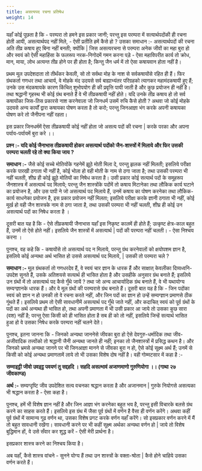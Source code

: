 ```yaml
---
title: असत्यपद रचना प्रतिषेध
weight: 14
---
```


यहाँ कोई पूछता है कि - परम्परा तो हमने इस प्रकार जानी; परन्तु इस परम्परा में सत्यार्थपदोंकी ही रचना होती आयी, असत्यार्थपद नहीं मिले, - ऐसी प्रतीति हमें कैसे हो ? उसका समाधान :- असत्यार्थपदों की रचना अति तीव्र कषाय हुए बिना नहीं बनती; क्योंकि | जिस असत्यरचना से परम्परा अनेक जीवों का महा बुरा हो और स्वयं को ऐसी महाहिंसा के फलरूप नरक-निगोदमें गमन करना पड़े - ऐसा महाविपरीत कार्य तो क्रोध, मान, माया, लोभ अत्यन्त तीव्र होने पर ही होता है; किन्तु जैन धर्म में तो ऐसा कषायवान होता नहीं है।

प्रथम मूल उपदेशदाता तो तीर्थंकर केवली, सो तो सर्वथा मोह के नाश से सर्वकषायोंसे रहित ही हैं। फिर ग्रंथकर्ता गणधर तथा आचार्य, वे मोहके मंद उदयसे सर्व बाह्याभ्यंतर परिग्रहको त्यागकर महामंदकषायी हुए हैं; उनके उस मंदकषायके कारण किंचित् शुभोपयोग ही की प्रवृत्ति पायी जाती है और कुछ प्रयोजन ही नहीं है। तथा श्रद्धानी गृहस्थ भी कोई ग्रंथ बनाते हैं वे भी तीव्रकषायी नहीं होते। यदि उनके तीव्र कषाय हो तो सर्व कषायोंका जिस-तिस प्रकारसे नाश करनेवाला जो जिनधर्म उसमें रुचि कैसे होती ? अथवा जो कोई मोहके उदयसे अन्य कार्यों द्वारा कषायका पोषण करता है तो करो; परन्तु जिनआज्ञा भंग करके अपनी कषायका पोषण करे तो जैनीपना नहीं रहता।

इस प्रकार जिनधर्ममें ऐसा तीव्रकषायी कोई नहीं होता जो असत्य पदों की रचना | करके परका और अपना पर्याय-पर्यायमें बुरा करे ।।

**प्रश्न :- यदि कोई जैनाभास तीव्रकषायी होकर असत्यार्थ पदोंको जैन-शास्त्रों में मिलाये और फिर उसकी परम्परा चलती रहे तो क्या किया जाय ?**

**समाधान :-** जैसे कोई सच्चे मोतियोंके गहनेमें झूठे मोती मिला दे, परन्तु झलक नहीं मिलती; इसलिये परीक्षा करके पारखी ठगाता भी नहीं है, कोई भोला हो वही मोती के नाम से ठगा जाता है; तथा उसकी परम्परा भी नहीं चलती, शीघ्र ही कोई झूठे मोतियों का निषेध करता है। उसी प्रकार कोई सत्यार्थ पदों के समूहरूप जैनशास्त्र में असत्यार्थ पद मिलाये; परन्तु जैन शास्त्रोंके पदोंमें तो कषाय मिटानेका तथा लौकिक कार्य घटाने का प्रयोजन है, और उस पापी ने जो असत्यार्थ पद मिलाये हैं, उनमें कषाय का पोषण करनेका तथा लौकिक-कार्य साधनेका प्रयोजन है, इस प्रकार प्रयोजन नहीं मिलता; इसलिये परीक्षा करके ज्ञानी ठगाता भी नहीं, कोई मूर्ख हो वही जैन शास्त्रके नाम से ठगा जाता है, तथा उसकी परम्परा भी नहीं चलती, शीघ्र ही कोई उन असत्यार्थ पदों का निषेध करता है ।

दूसरी बात यह है कि - ऐसे तीव्रकषायी जैनाभास यहाँ इस निकृष्ट कालमें ही होते हैं; उत्कृष्ट क्षेत्र-काल बहुत हैं, उनमें तो ऐसे होते नहीं। इसलिये जैन शास्त्रों में असत्यार्थ | पदों की परम्परा नहीं चलती। - ऐसा निश्चय करना ।

पुनश्च, वह कहे कि - कषायोंसे तो असत्यार्थ पद न मिलाये, परन्तु ग्रंथ करनेवालों को क्षयोपशम ज्ञान है, इसलिये कोई अन्यथा अर्थ भासित हो उससे असत्यार्थ पद मिलाये, | उसकी तो परम्परा चले ?

**समाधान :-** मूल ग्रंथकर्ता तो गणधरदेव हैं, वे स्वयं चार ज्ञान के धारक हैं और साक्षात् केवलीका दिव्यध्वनि- उपदेश सुनते हैं, उसके अतिशयसे सत्यार्थ ही भासित होता है और उसहीके अनुसार ग्रंथ बनाते हैं; इसलिये उन ग्रंथों में तो असत्यार्थ पद कैसे गुँथे जायें ? तथा जो अन्य आचार्यादिक ग्रंथ बनाते हैं, वे भी यथायोग्य सम्यग्ज्ञानके धारक हैं। और वे मूल ग्रंथों की परम्परासे ग्रंथ बनाते हैं। दूसरी बात यह है कि - जिन पदोंका स्वयं को ज्ञान न हो उनकी तो वे रचना करते नहीं, और जिन पदों का ज्ञान हो उन्हें सम्यग्ज्ञान प्रमाणसे ठीक गूंथते हैं। इसलिये प्रथम तो ऐसी सावधानीमें असत्यार्थ पद गुँथे जाते नहीं, और कदाचित् स्वयं को पूर्व ग्रंथों के पदों का अर्थ अन्यथा ही भासित हो, तथा अपनी प्रमाणता में भी उसी प्रकार आ जाये तो उसका कुछ सारा (वश) नहीं है; परन्तु ऐसा किसी को ही भासित होता है सब ही को तो नहीं, इसलिये जिन्हें सत्यार्थ भासित हुआ हो वे उसका निषेध करके परम्परा नहीं चलने देते।

पुनश्च, इतना जानना कि - जिनको अन्यथा जाननेसे जीवका बुरा हो ऐसे देवगुरु-धर्मादिक तथा जीव-अजीवादिक तत्त्वोंको तो श्रद्धानी जैनी अन्यथा जानते ही नहीं; इनका तो जैनशास्त्रों में प्रसिद्ध कथन है। और जिनको भ्रमसे अन्यथा जानने पर भी जिनआज्ञा मानने से जीवका बुरा न हो, ऐसे कोई सूक्ष्म अर्थ हैं; उनमें से किसी को कोई अन्यथा प्रमाणतामें लाये तो भी उसका विशेष दोष नहीं है।
वही गोम्मटसार में कहा है :-

**सम्माइट्ठी जीवो उवइट्ठ पवयणं तु सद्दहदि । सहदि असल्भावं अजाणमाणो गुरुणियोगा ।। (गाथा २७ जीवकाण्ड)**

**अर्थ :-** सम्यग्दृष्टि जीव उपदेशित सत्य वचनका श्रद्धान करता है और अजानमान | गुरुके नियोगसे असत्यका भी श्रद्धान करता है - ऐसा कहा है।

पुनश्च, हमें भी विशेष ज्ञान नहीं है और जिन आज्ञा भंग करनेका बहुत भय है, परन्तु इसी विचारके बलसे ग्रंथ करने का साहस करते हैं। इसलिये इस ग्रंथ में जैसा पूर्व ग्रंथों में वर्णन है वैसा ही वर्णन करेंगे। अथवा कहीं पूर्व ग्रंथों में सामान्य गूढ वर्णन था, उसका विशेष प्रगट करके वर्णन यहाँ करेंगे। सो इसप्रकार वर्णन करने में मैं तो बहुत सावधानी रखेंगा। सावधानी करने पर भी कहीं सूक्ष्म अर्थका अन्यथा वर्णन हो | जाये तो विशेष बुद्धिमान हों, वे उसे सँवार कर शुद्ध करें - ऐसी मेरी प्रार्थना है।

इसप्रकार शास्त्र करने का निश्चय किया है।

अब यहाँ, कैसे शास्त्र वांचने - सुनने योग्य हैं तथा उन शास्त्रों के वक्ता-श्रोता | कैसे होने चाहिये उसका वर्णन करते हैं।